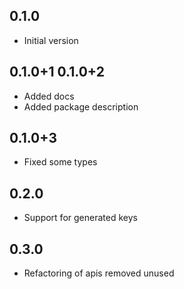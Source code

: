 ## 0.1.0

- Initial version

## 0.1.0+1 0.1.0+2

- Added docs
- Added package description

## 0.1.0+3

- Fixed some types

## 0.2.0

- Support for generated keys

## 0.3.0

- Refactoring of apis removed unused
